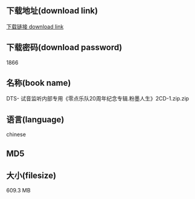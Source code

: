 ## 下载地址(download link)
[下载链接 download link](https://tutu365.netlify.app/?s=DTS-+++%E8%AF%95%E9%9F%B3%E7%9B%91%E5%90%AC%E5%86%85%E9%83%A8%E4%B8%93%E7%94%A8%E3%80%8A%E9%9B%B6%E7%82%B9%E4%B9%90%E9%98%9F20%E5%91%A8%E5%B9%B4%E7%BA%AA%E5%BF%B5%E4%B8%93%E8%BE%91.%E7%B2%89%E5%A2%A8%E4%BA%BA%E7%94%9F%E3%80%8B2CD-1.zip)

## 下载密码(download password)
1866

## 名称(book name)
DTS-   试音监听内部专用《零点乐队20周年纪念专辑.粉墨人生》2CD-1.zip.zip

## 语言(language)
chinese

## MD5


## 大小(filesize)
609.3 MB
